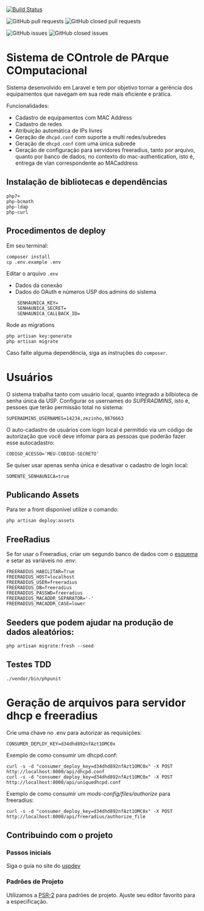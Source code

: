 [![Build Status](https://travis-ci.org/uspdev/copaco.svg?branch=master)](https://travis-ci.org/uspdev/copaco)

![GitHub pull requests](https://img.shields.io/github/issues-pr-raw/uspdev/copaco.svg) 
![GitHub closed pull requests](https://img.shields.io/github/issues-pr-closed-raw/uspdev/copaco.svg)

![GitHub issues](https://img.shields.io/github/issues/uspdev/copaco.svg) 
![GitHub closed issues](https://img.shields.io/github/issues-closed/uspdev/copaco.svg)

# Sistema de COntrole de PArque COmputacional

Sistema desenvolvido em Laravel e tem por objetivo tornar a gerência dos equipamentos que navegam em sua rede mais eficiente e prática.

Funcionalidades:

 - Cadastro de equipamentos com MAC Address
 - Cadastro de redes
 - Atribuição automática de IPs livres
 - Geração de `dhcpd.conf` com suporte a multi redes/subredes
 - Geração de `dhcpd.conf` com uma única subrede
 - Geração de configuração para servidores freeradius, tanto por arquivo, quanto por banco de dados,
 no contexto do mac-authentication, isto é, entrega de vlan correspondente ao MACaddress

## Instalação de bibliotecas e dependências

    php7+
    php-bcmath
    php-ldap
    php-curl

## Procedimentos de deploy

Em seu terminal:

```
composer install
cp .env.example .env
```

Editar o arquivo `.env`

- Dados da conexão
- Dados do OAuth e números USP dos admins do sistema

```
    SENHAUNICA_KEY=
    SENHAUNICA_SECRET=
    SENHAUNICA_CALLBACK_ID=
```

Rode as migrations

```
php artisan key:generate
php artisan migrate
```

Caso falte alguma dependência, siga as instruções do `composer`.

# Usuários

O sistema trabalha tanto com usuário local, quanto integrado a bilbioteca de senha única da USP.
Configurar os usernames do *SUPERADMINS*, isto é, pessoes que terão permissão total no sistema:

    SUPERADMINS_USERNAMES=14234,zezinho,9876663
    
O auto-cadastro de usuários com login local é permitido via um código de autorização
que você deve infomar para as pessoas que poderão fazer esse autocadastro:

    CODIGO_ACESSO='MEU-CODIGO-SECRETO'

Se quiser usar apenas senha única e desativar o cadastro de login local:

    SOMENTE_SENHAUNICA=true

## Publicando Assets 

Para ter a front disponível utilize o comando:

    php artisan deploy:assets

## FreeRadius 

Se for usar o Freeradius, criar um segundo banco de dados com o [esquema](https://github.com/FreeRADIUS/freeradius-server/blob/master/raddb/mods-config/sql/main/mysql/schema.sql) e setar as variáveis no .env:

    FREERADIUS_HABILITAR=True
    FREERADIUS_HOST=localhost
    FREERADIUS_USER=freeradius
    FREERADIUS_DB=freeradius
    FREERADIUS_PASSWD=freeradius
    FREERADIUS_MACADDR_SEPARATOR='-'
    FREERADIUS_MACADDR_CASE=lower

## Seeders que podem ajudar na produção de dados aleatórios:

    php artisan migrate:fresh --seed

## Testes TDD

    ./vendor/bin/phpunit

# Geração de arquivos para servidor dhcp e freeradius

Crie uma chave no .env para autorizar as requisições:

    CONSUMER_DEPLOY_KEY=d34dhd892nfAzt1OMC0x

Exemplo de como consumir um dhcpd.conf:

    curl -s -d "consumer_deploy_key=d34dhd892nfAzt1OMC0x" -X POST http://localhost:8000/api/dhcpd.conf
    curl -s -d "consumer_deploy_key=d34dhd892nfAzt1OMC0x" -X POST http://localhost:8000/api/uniquedhcpd.conf

Exemplo de como consumir um *mods-config/files/authorize* para freeradius:

    curl -s -d "consumer_deploy_key=d34dhd892nfAzt1OMC0x" -X POST http://localhost:8000/api/freeradius/authorize_file

## Contribuindo com o projeto

### Passos iniciais

Siga o guia no site do [uspdev](https://uspdev.github.io/contribua)

### Padrões de Projeto

Utilizamos a [PSR-2](https://www.php-fig.org/psr/psr-2/) para padrões de projeto. Ajuste seu editor favorito para a especificação.
